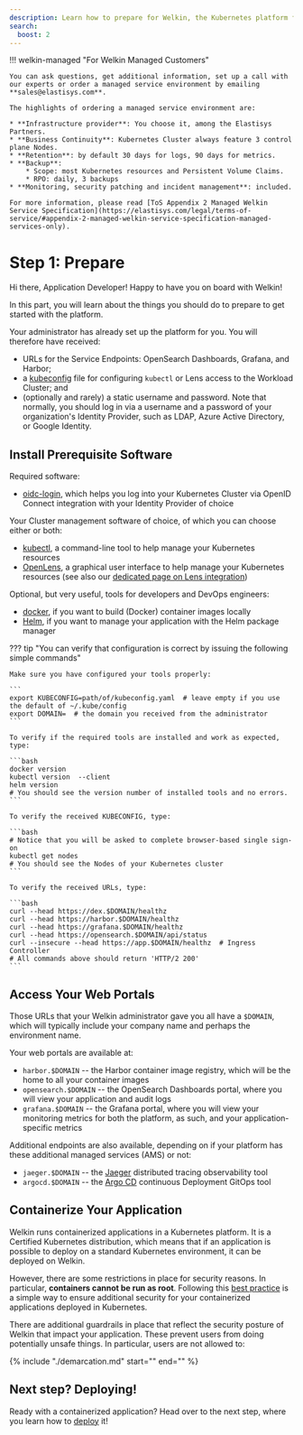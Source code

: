 ```yaml
---
description: Learn how to prepare for Welkin, the Kubernetes platform for software critical to our society
search:
  boost: 2
---
```


<!-- markdownlint-disable-file first-line-h1 -->

!!! welkin-managed "For Welkin Managed Customers"

    You can ask questions, get additional information, set up a call with our experts or order a managed service environment by emailing **sales@elastisys.com**.

    The highlights of ordering a managed service environment are:

    * **Infrastructure provider**: You choose it, among the Elastisys Partners.
    * **Business Continuity**: Kubernetes Cluster always feature 3 control plane Nodes.
    * **Retention**: by default 30 days for logs, 90 days for metrics.
    * **Backup**:
        * Scope: most Kubernetes resources and Persistent Volume Claims.
        * RPO: daily, 3 backups
    * **Monitoring, security patching and incident management**: included.

    For more information, please read [ToS Appendix 2 Managed Welkin Service Specification](https://elastisys.com/legal/terms-of-service/#appendix-2-managed-welkin-service-specification-managed-services-only).

# Step 1: Prepare

Hi there, Application Developer! Happy to have you on board with Welkin!

In this part, you will learn about the things you should do to prepare to get started with the platform.

<!--prerequisites-start-->

Your administrator has already set up the platform for you. You will therefore have received:

- URLs for the Service Endpoints: OpenSearch Dashboards, Grafana, and Harbor;
- a [kubeconfig](https://kubernetes.io/docs/concepts/configuration/organize-cluster-access-kubeconfig/) file for configuring `kubectl` or Lens access to the Workload Cluster; and
- (optionally and rarely) a static username and password. Note that normally, you should log in via a username and a password of your organization's Identity Provider, such as LDAP, Azure Active Directory, or Google Identity.

## Install Prerequisite Software

Required software:

- [oidc-login](https://github.com/int128/kubelogin), which helps you log into your Kubernetes Cluster via OpenID Connect integration with your Identity Provider of choice

Your Cluster management software of choice, of which you can choose either or both:

- [kubectl](https://kubernetes.io/docs/tasks/tools/), a command-line tool to help manage your Kubernetes resources
- [OpenLens](https://github.com/MuhammedKalkan/OpenLens/releases), a graphical user interface to help manage your Kubernetes resources (see also our [dedicated page on Lens integration](kubernetes-ui.md))

Optional, but very useful, tools for developers and DevOps engineers:

- [docker](https://docs.docker.com/get-docker/), if you want to build (Docker) container images locally
- [Helm](https://helm.sh/docs/intro/install/), if you want to manage your application with the Helm package manager

??? tip "You can verify that configuration is correct by issuing the following simple commands"

    Make sure you have configured your tools properly:

    ```
    export KUBECONFIG=path/of/kubeconfig.yaml  # leave empty if you use the default of ~/.kube/config
    export DOMAIN=  # the domain you received from the administrator
    ```

    To verify if the required tools are installed and work as expected, type:

    ```bash
    docker version
    kubectl version  --client
    helm version
    # You should see the version number of installed tools and no errors.
    ```

    To verify the received KUBECONFIG, type:

    ```bash
    # Notice that you will be asked to complete browser-based single sign-on
    kubectl get nodes
    # You should see the Nodes of your Kubernetes cluster
    ```

    To verify the received URLs, type:

    ```bash
    curl --head https://dex.$DOMAIN/healthz
    curl --head https://harbor.$DOMAIN/healthz
    curl --head https://grafana.$DOMAIN/healthz
    curl --head https://opensearch.$DOMAIN/api/status
    curl --insecure --head https://app.$DOMAIN/healthz  # Ingress Controller
    # All commands above should return 'HTTP/2 200'
    ```

 <!--prerequisites-end-->

## Access Your Web Portals

<!--endpoint-access-start-->

Those URLs that your Welkin administrator gave you all have a `$DOMAIN`, which will typically include your company name and perhaps the environment name.

Your web portals are available at:

- `harbor.$DOMAIN` -- the Harbor container image registry, which will be the home to all your container images
- `opensearch.$DOMAIN` -- the OpenSearch Dashboards portal, where you will view your application and audit logs
- `grafana.$DOMAIN` -- the Grafana portal, where you will view your monitoring metrics for both the platform, as such, and your application-specific metrics

Additional endpoints are also available, depending on if your platform has these additional managed services (AMS) or not:

- `jaeger.$DOMAIN` -- the [Jaeger](./additional-services/jaeger.md) distributed tracing observability tool
- `argocd.$DOMAIN` -- the [Argo CD](./additional-services/argocd.md) continuous Deployment GitOps tool

<!--endpoint-access-end-->

## Containerize Your Application

Welkin runs containerized applications in a Kubernetes platform. It is a Certified Kubernetes distribution, which means that if an application is possible to deploy on a standard Kubernetes environment, it can be deployed on Welkin.

However, there are some restrictions in place for security reasons. In particular, **containers cannot be run as root**. Following this [best practice](https://docs.docker.com/develop/develop-images/instructions/#user) is a simple way to ensure additional security for your containerized applications deployed in Kubernetes.

There are additional guardrails in place that reflect the security posture of Welkin that impact your application. These prevent users from doing potentially unsafe things. In particular, users are not allowed to:

{%
    include "./demarcation.md"
    start="<!--guardrails-start-->"
    end="<!--guardrails-end-->"
%}

## Next step? Deploying!

Ready with a containerized application? Head over to the next step, where you learn how to [deploy](deploy.md) it!
